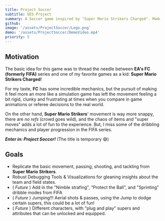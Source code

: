 ```yaml
---
title: Project Soccer
subtitle: UE5 Project
summary: A Soccer game inspired by "Super Mario Strikers Charged". Made in Unreal Engine 5.
github: 
image: '/assets/ProjectSoccer/Logo.png'
demo: '/assets/ProjectSoccer/DemoVideo.mp4'
priority: 5
---
```

## Motivation
The basic idea for this game was to thread the needle between **EA's FC (formerly FIFA)** series and one of my favorite games as a kid: **Super Mario Strikers Charged**!

For my taste, **FC** has some incredible mechanics, but the pursuit of making it feel more an more like a simulation game has left the movement feeling a bit rigid, clunky and frustrating at times when you compare in game animations or referee decisions to the real world. 

On the other hand, **Super Mario Strikers**' movement is way more snappy, there are *no refs* (crowd goes wild), and the chaos of items and "super moves" adds a lot of fun to the experience. But, I miss some of the dribbling mechanics and player progression in the FIFA series.

***Enter in: Project Soccer!*** (The title is temporary 😅)

## Goals
- Replicate the basic movement, passing, shooting, and tackling from **Super Mario Strikers**.
- Robust Debugging Tools & Visualizations for gleaning insights about the team and field states.
- ( *Future* ) Add in the "Nimble strafing", "Protect the Ball", and "Sprinting" dribble modes from FIFA
- ( *Future* ) Jumping!!! Aerial shots & passes, using the Jump to dodge certain supers, this could be a lot of fun!
- ( *Future* ) Different characters, with "plug and play" supers and attributes that can be unlocked and equipped.